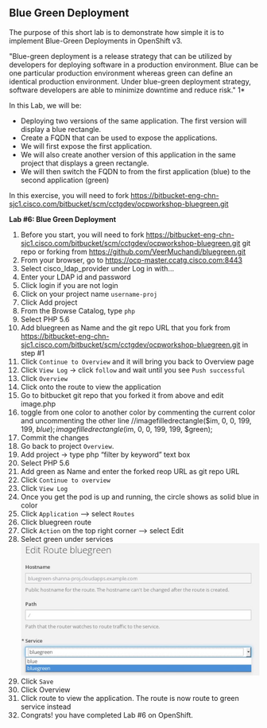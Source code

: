 ## Blue Green Deployment 

The purpose of this short lab is to demonstrate how simple it is to implement Blue-Green Deployments in OpenShift v3.

"Blue-green deployment is a release strategy that can be utilized by developers for deploying software in a production environment. Blue can be one particular production environment whereas green can define an identical production environment. Under blue-green deployment strategy, software developers are able to minimize downtime and reduce risk." 1*

In this Lab, we will be:

* Deploying two versions of the same application. The first version will display a blue rectangle.
* Create a FQDN that can be used to expose the applications.
* We will first expose the first application.
* We will also create another version of this application in the same project that displays a green rectangle.
* We will then switch the FQDN to from the first application (blue) to the second application (green)

In this exercise, you will need to fork https://bitbucket-eng-chn-sjc1.cisco.com/bitbucket/scm/cctgdev/ocpworkshop-bluegreen.git

**Lab #6: Blue Green Deployment**


1. Before you start, you will need to fork https://bitbucket-eng-chn-sjc1.cisco.com/bitbucket/scm/cctgdev/ocpworkshop-bluegreen.git git repo or forking from https://github.com/VeerMuchandi/bluegreen.git 
2. From your browser, go to https://ocp-master.ccatg.cisco.com:8443
2. Select cisco_ldap_provider under Log in with...
3. Enter your LDAP id and password
4. Click login if you are not login
5. Click on your project name `username-proj` 
6. Click Add project
7. From the Browse Catalog, type `php`
8. Select PHP 5.6
9. Add bluegreen as Name and the git repo URL that you fork from https://bitbucket-eng-chn-sjc1.cisco.com/bitbucket/scm/cctgdev/ocpworkshop-bluegreen.git in step #1
10. Click `Continue to Overview` and it will bring you back to Overview page
11. Click `View Log` -> click `follow` and wait until you see `Push successful`
12. Click `Overview`
13. Click onto the route to view the application
14. Go to bitbucket git repo that you forked it from above and edit image.php
15. toggle from one color to another color by commenting the current color and uncommenting the other line
//imagefilledrectangle($im, 0, 0, 199, 199, $blue);
imagefilledrectangle($im, 0, 0, 199, 199, $green);
16. Commit the changes
17. Go back to project `Overview`.
18. Add project → type php “filter by keyword” text box
19. Select PHP 5.6
20. Add green as Name and enter the forked reop URL as git repo URL
21. Click `Continue to overview`
22. Click `View Log`
23. Once you get the pod is up and running, the circle shows as solid blue in color
24. Click `Application` —> select `Routes`
25. Click bluegreen route
26. Click `Action` on the top right corner —> select Edit
27. Select green under services
![image](images/bluegreenservice.jpg)
28. Click `Save`
29. Click Overview
30. Click route to view the application. The route is now route to green service instead
31. Congrats! you have completed Lab #6 on OpenShift.




